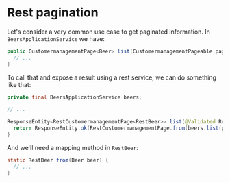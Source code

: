 # Rest pagination

Let's consider a very common use case to get paginated information. In `BeersApplicationService` we have:

```java
public CustomermanagementPage<Beer> list(CustomermanagementPageable pagination) {
  // ...
}

```

To call that and expose a result using a rest service, we can do something like that:

```java
private final BeersApplicationService beers;

// ...

ResponseEntity<RestCustomermanagementPage<RestBeer>> list(@Validated RestCustomermanagementPageable pagination) {
  return ResponseEntity.ok(RestCustomermanagementPage.from(beers.list(pagination.toPageable()), RestBeer::from));
}

```

And we'll need a mapping method in `RestBeer`:

```java
static RestBeer from(Beer beer) {
  // ...
}

```
